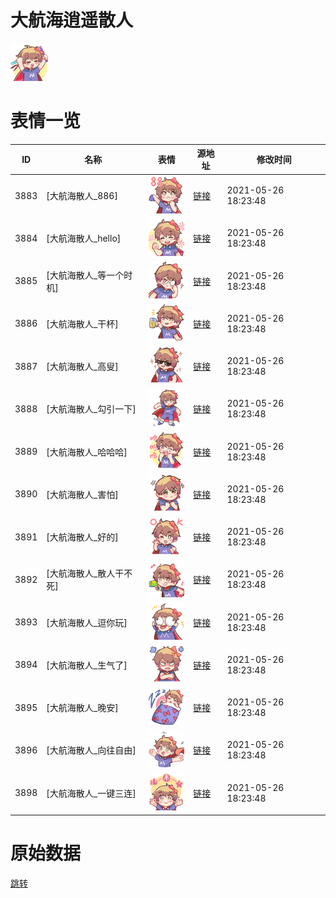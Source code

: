 # 大航海逍遥散人

<img src="./cover.png" height="60" alt="cover" />

# 表情一览

|ID|名称|表情|源地址|修改时间|
|----|----|----|----|----|
|3883|[大航海散人_886]|<img src="./pic/003883_%5B大航海散人_886%5D.png" height="60" alt="886"/>|[链接](http://i0.hdslb.com/bfs/emote/e3da995352d6c9eff7d7ccff3c1ff8351eb8729c.png)|2021-05-26 18:23:48|
|3884|[大航海散人_hello]|<img src="./pic/003884_%5B大航海散人_hello%5D.png" height="60" alt="hello"/>|[链接](http://i0.hdslb.com/bfs/emote/c41da38963f40e604159b6125028aa9d7c4738a7.png)|2021-05-26 18:23:48|
|3885|[大航海散人_等一个时机]|<img src="./pic/003885_%5B大航海散人_等一个时机%5D.png" height="60" alt="等一个时机"/>|[链接](http://i0.hdslb.com/bfs/emote/1d651b0fd2b676bfa4da4d9c2ae5d8314502bf42.png)|2021-05-26 18:23:48|
|3886|[大航海散人_干杯]|<img src="./pic/003886_%5B大航海散人_干杯%5D.png" height="60" alt="干杯"/>|[链接](http://i0.hdslb.com/bfs/emote/5604f15c84a0ee046997ef5158a0cf9357212335.png)|2021-05-26 18:23:48|
|3887|[大航海散人_高叟]|<img src="./pic/003887_%5B大航海散人_高叟%5D.png" height="60" alt="高叟"/>|[链接](http://i0.hdslb.com/bfs/emote/78f651ba41c52ca734057b6327a2f7551c966e07.png)|2021-05-26 18:23:48|
|3888|[大航海散人_勾引一下]|<img src="./pic/003888_%5B大航海散人_勾引一下%5D.png" height="60" alt="勾引一下"/>|[链接](http://i0.hdslb.com/bfs/emote/b907c826a131602002f061482eb863e7b6373a30.png)|2021-05-26 18:23:48|
|3889|[大航海散人_哈哈哈]|<img src="./pic/003889_%5B大航海散人_哈哈哈%5D.png" height="60" alt="哈哈哈"/>|[链接](http://i0.hdslb.com/bfs/emote/c9f9d910217da00bf5871ec19dd382f221509086.png)|2021-05-26 18:23:48|
|3890|[大航海散人_害怕]|<img src="./pic/003890_%5B大航海散人_害怕%5D.png" height="60" alt="害怕"/>|[链接](http://i0.hdslb.com/bfs/emote/5f67b2388873ca173a7fe36b52d7943eefe73432.png)|2021-05-26 18:23:48|
|3891|[大航海散人_好的]|<img src="./pic/003891_%5B大航海散人_好的%5D.png" height="60" alt="好的"/>|[链接](http://i0.hdslb.com/bfs/emote/194efd02430204b249ccb23d8d337b89474721f6.png)|2021-05-26 18:23:48|
|3892|[大航海散人_散人干不死]|<img src="./pic/003892_%5B大航海散人_散人干不死%5D.png" height="60" alt="散人干不死"/>|[链接](http://i0.hdslb.com/bfs/emote/696d2307ed309c79e2b0f49aea1a0507f195cb2b.png)|2021-05-26 18:23:48|
|3893|[大航海散人_逗你玩]|<img src="./pic/003893_%5B大航海散人_逗你玩%5D.png" height="60" alt="逗你玩"/>|[链接](http://i0.hdslb.com/bfs/emote/7b4383986f68fecbdd83ea3c4b02bc8e6512f0ae.png)|2021-05-26 18:23:48|
|3894|[大航海散人_生气了]|<img src="./pic/003894_%5B大航海散人_生气了%5D.png" height="60" alt="生气了"/>|[链接](http://i0.hdslb.com/bfs/emote/eccea4f5d94a62f6fdcfb2b0a875f43830bc60c1.png)|2021-05-26 18:23:48|
|3895|[大航海散人_晚安]|<img src="./pic/003895_%5B大航海散人_晚安%5D.png" height="60" alt="晚安"/>|[链接](http://i0.hdslb.com/bfs/emote/3227b5519fd2f8438510a4b877af9b92dc32b7d7.png)|2021-05-26 18:23:48|
|3896|[大航海散人_向往自由]|<img src="./pic/003896_%5B大航海散人_向往自由%5D.png" height="60" alt="向往自由"/>|[链接](http://i0.hdslb.com/bfs/emote/a06c6f8c64299794922c320c3d3a42824ea8c06b.png)|2021-05-26 18:23:48|
|3898|[大航海散人_一键三连]|<img src="./pic/003898_%5B大航海散人_一键三连%5D.png" height="60" alt="一键三连"/>|[链接](http://i0.hdslb.com/bfs/emote/369f856857259eec5beb1d813cc7e3348657a581.png)|2021-05-26 18:23:48|

# 原始数据

[跳转](./raw.json)

